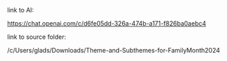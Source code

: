 link to AI:

https://chat.openai.com/c/d6fe05dd-326a-474b-a171-f826ba0aebc4

link to source folder:


/c/Users/glads/Downloads/Theme-and-Subthemes-for-FamilyMonth2024
